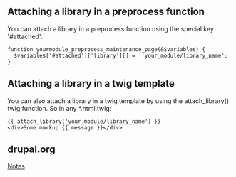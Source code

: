 ## Attaching a library in a preprocess function
You can attach a library in a preprocess function using the special key '#attached':

```twig
function yourmodule_preprocess_maintenance_page(&$variables) {
  $variables['#attached']['library'][] =  'your_module/library_name';
}
```

## Attaching a library in a twig template
You can also attach a library in a twig template by using the attach_library() twig function. So in any *.html.twig:

```twig
{{ attach_library('your_module/library_name') }}
<div>Some markup {{ message }}</div>
```

## drupal.org
[Notes](https://www.drupal.org/docs/8/creating-custom-modules/adding-stylesheets-css-and-javascript-js-to-a-drupal-8-module)
